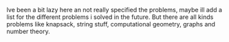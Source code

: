 Ive been a bit lazy here an not really specified the problems, maybe ill add a list for the different problems i solved in the future. 
But there are all kinds problems like knapsack, string stuff, computational geometry, graphs and number theory. 
